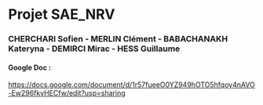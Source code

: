 # Projet SAE_NRV
### CHERCHARI Sofien - MERLIN Clément - BABACHANAKH Kateryna - DEMIRCI Mirac - HESS Guillaume
#### Google Doc : 
https://docs.google.com/document/d/1r57fueeO0YZ949hOTO5hfqoy4nAVO-Ew296fkyHECfw/edit?usp=sharing
